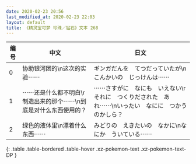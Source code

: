 ```yaml
---
date: 2020-02-23 20:56
last_modified_at: 2020-02-23 22:03
layout: default
title: 《精灵宝可梦 珍珠／钻石》文本 268
---
```

| 编号 | 中文 | 日文 |
| ---- | ---- | ---- |
| 0 | 协助银河团的\n这次的实验⋯⋯ | ギンガだんを　てつだっていたが\nこんかいの　じっけんは⋯⋯ |
| 1 | ⋯⋯还是什么都不明白\r制造出来的那个⋯⋯\n到底是对什么东西使用的？ | ⋯⋯さすがに　なにも　いえない\rそれに　つくりだされた　あれ⋯⋯\nいったい　なにに　つかうのかしら？ |
| 2 | 绿色的液体里\n漂着什么东西⋯⋯ | みどりの　えきたいの　なかに\nなにか　ういている⋯⋯ |
{: .table .table-bordered .table-hover .xz-pokemon-text .xz-pokemon-text-DP }